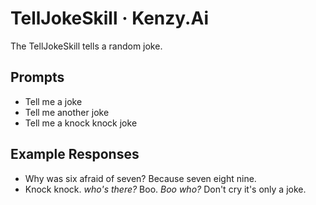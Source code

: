 # TellJokeSkill &middot; Kenzy.Ai

The TellJokeSkill tells a random joke.

## Prompts

* Tell me a joke
* Tell me another joke
* Tell me a knock knock joke

## Example Responses

* Why was six afraid of seven? Because seven eight nine.
* Knock knock. *who's there?*  Boo.  *Boo who?*  Don't cry it's only a joke.